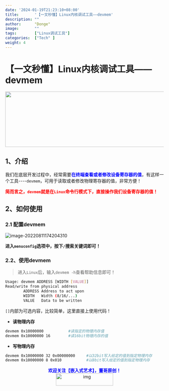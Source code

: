 ```yaml
---
date: '2024-01-19T21:23:10+08:00'
title:       '【一文秒懂】Linux内核调试工具——devmem'
description: ""
author:      "Donge"
image:       ""
tags:        ["Linux调试工具"]
categories:  ["Tech" ]
weight: 4
---
```


# 【一文秒懂】Linux内核调试工具——devmem

<img width="962" height="176" src="https://image-1305421143.cos.ap-nanjing.myqcloud.com/image/93fe500adc7d40c6bf134e9d9af12b0f.gif" class="jop-noMdConv">

## 1、介绍

我们在底层开发过程中，经常需要<span style="color: blue;">**在终端查看或者修改设备寄存器的值**</span>，有这样一个工具----`devmem`，可用于读取或者修改物理寄存器的值，非常方便！

<span style="color: red;">**简而言之，`devmem`就是在`Linux`命令行模式下，直接操作我们设备寄存器的值！**</span>

## 2、如何使用

### 2.1 配置devmem

![image-20220811174204310](https://image-1305421143.cos.ap-nanjing.myqcloud.com/image/image-20220811174204310.png)

**进入`menuconfig`选项中，按下`/`搜索关键词即可！**

### 2.2、使用devmem

> 进入`Linux`后，输入`devmem -h`查看帮助信息即可！

```bash
Usage: devmem ADDRESS [WIDTH [VALUE]]
Read/write from physical address
        ADDRESS Address to act upon
        WIDTH   Width (8/16/...)
        VALUE   Data to be written
```

`[]`内部为可选内容，比较简单，这里直接上使用代码！

- **读物理内存**

```bash
devmem 0x10000000			#读指定的物理内存值
devmem 0x10000000 16		#读16bit物理内存的值
```

- **写物理内存**

```bash
devmem 0x10000000 32 0x00000000		#以32bit写入给定的值到指定物理内存
devmem 0x10000000 8 0x010			#以8bit写入给定的值到指定物理内存
```

<center><b> <font color ="blue">欢迎关注【嵌入式艺术】，董哥原创！</font></b></center>
<div align=center><img src="https://image-1305421143.cos.ap-nanjing.myqcloud.com/image/blog.png" alt="img" width = "60%" height ="10%"/>
</div>

